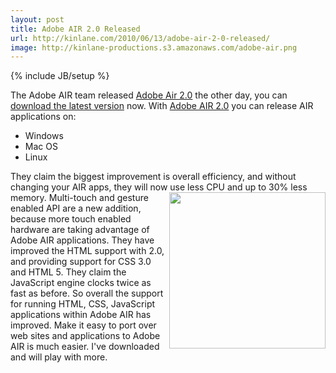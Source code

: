 ```yaml
---
layout: post
title: Adobe AIR 2.0 Released
url: http://kinlane.com/2010/06/13/adobe-air-2-0-released/
image: http://kinlane-productions.s3.amazonaws.com/adobe-air.png
---
```

{% include JB/setup %}
<p>
     The Adobe AIR team released <a href="http://blogs.adobe.com/air/2010/06/introducing_air_2.html">Adobe Air 2.0</a> the other day, you can <a href="http://get.adobe.com/air/">download the latest version</a> now. With <a href="http://blogs.adobe.com/air/2010/06/introducing_air_2.html">Adobe AIR 2.0</a> you can release AIR applications on:
</p>
<ul class="mainlist">
     <li>Windows
     </li>
     <li>Mac OS
     </li>
     <li>Linux
     </li>
</ul>
<p>
     They claim the biggest improvement is overall efficiency, and without changing your AIR apps, they will now use less CPU and up to 30% less memory.<img class="c1" title="Adobe AIR" src="http://kinlane-productions.s3.amazonaws.com/adobe-air.png" alt="" width="250" align="right" /> Multi-touch and gesture enabled API are a new addition, because more touch enabled hardware are taking advantage of Adobe AIR applications. They have improved the HTML support with 2.0, and providing support for CSS 3.0 and HTML 5. They claim the JavaScript engine clocks twice as fast as before. So overall the support for running HTML, CSS, JavaScript applications within Adobe AIR has improved. Make it easy to port over web sites and applications to Adobe AIR is much easier. I've downloaded and will play with more.
</p>